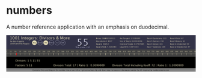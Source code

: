 # numbers
A number reference application with an emphasis on duodecimal.

![Numbers App](https://github.com/kappter/numbers/blob/master/55.png)

